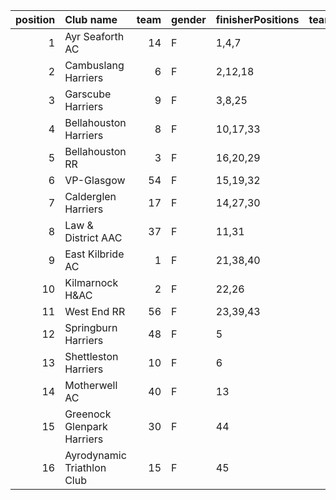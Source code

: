 |   position | Club name                  |   team | gender   | finisherPositions   |   teamPoints |   penaltyPoints |   totalPoints |   totalFinishers | Website                                    |
|-----------:|:---------------------------|-------:|:---------|:--------------------|-------------:|----------------:|--------------:|-----------------:|:-------------------------------------------|
|          1 | Ayr Seaforth AC            |     14 | F        | 1,4,7               |           12 |               0 |            12 |                5 | https://www.ayrseaforth.co.uk/             |
|          2 | Cambuslang Harriers        |      6 | F        | 2,12,18             |           32 |               0 |            32 |                5 | https://cambuslangharriers.org/            |
|          3 | Garscube Harriers          |      9 | F        | 3,8,25              |           36 |               0 |            36 |                4 | https://www.garscubeharriers.org.uk/       |
|          4 | Bellahouston Harriers      |      8 | F        | 10,17,33            |           60 |               0 |            60 |                4 | http://www.bellahoustonharriers.co.uk/     |
|          5 | Bellahouston RR            |      3 | F        | 16,20,29            |           65 |               0 |            65 |                3 | https://www.bellahoustonroadrunners.co.uk/ |
|          6 | VP-Glasgow                 |     54 | F        | 15,19,32            |           66 |               0 |            66 |                4 | https://www.vp-glasgow.com                 |
|          7 | Calderglen Harriers        |     17 | F        | 14,27,30            |           71 |               0 |            71 |                4 | http://www.calderglenharriers.org.uk/      |
|          8 | Law & District AAC         |     37 | F        | 11,31               |           42 |              55 |            97 |                2 | http://www.lawaac.co.uk/                   |
|          9 | East Kilbride AC           |      1 | F        | 21,38,40            |           99 |               0 |            99 |                4 | http://www.ekac.org.uk/                    |
|         10 | Kilmarnock H&AC            |      2 | F        | 22,26               |           48 |              55 |           103 |                2 | http://www.kilmarnockharriers.com/         |
|         11 | West End RR                |     56 | F        | 23,39,43            |          105 |               0 |           105 |                3 | https://www.westendroadrunners.co.uk/      |
|         12 | Springburn Harriers        |     48 | F        | 5                   |            5 |             110 |           115 |                1 | https://www.springburnharriers.co.uk/      |
|         13 | Shettleston Harriers       |     10 | F        | 6                   |            6 |             110 |           116 |                1 | http://shettlestonharriers.org.uk/         |
|         14 | Motherwell AC              |     40 | F        | 13                  |           13 |             110 |           123 |                1 | https://motherwellac.com/                  |
|         15 | Greenock Glenpark Harriers |     30 | F        | 44                  |           44 |             110 |           154 |                1 | https://greenockglenparkharriers.com/      |
|         16 | Ayrodynamic Triathlon Club |     15 | F        | 45                  |           45 |             110 |           155 |                1 | http://www.ayrodynamic.org.uk/             |